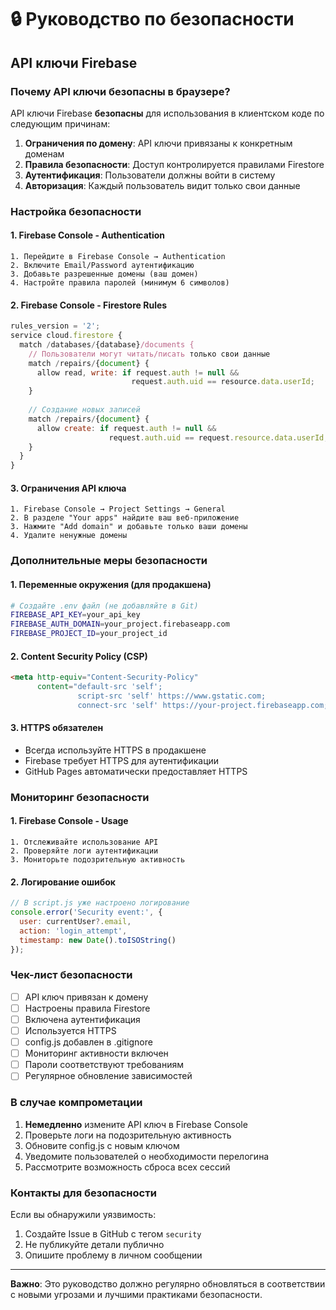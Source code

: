 # 🔒 Руководство по безопасности

## API ключи Firebase

### Почему API ключи безопасны в браузере?

API ключи Firebase **безопасны** для использования в клиентском коде по следующим причинам:

1. **Ограничения по домену**: API ключи привязаны к конкретным доменам
2. **Правила безопасности**: Доступ контролируется правилами Firestore
3. **Аутентификация**: Пользователи должны войти в систему
4. **Авторизация**: Каждый пользователь видит только свои данные

### Настройка безопасности

#### 1. Firebase Console - Authentication
```
1. Перейдите в Firebase Console → Authentication
2. Включите Email/Password аутентификацию
3. Добавьте разрешенные домены (ваш домен)
4. Настройте правила паролей (минимум 6 символов)
```

#### 2. Firebase Console - Firestore Rules
```javascript
rules_version = '2';
service cloud.firestore {
  match /databases/{database}/documents {
    // Пользователи могут читать/писать только свои данные
    match /repairs/{document} {
      allow read, write: if request.auth != null && 
                           request.auth.uid == resource.data.userId;
    }
    
    // Создание новых записей
    match /repairs/{document} {
      allow create: if request.auth != null && 
                      request.auth.uid == request.resource.data.userId;
    }
  }
}
```

#### 3. Ограничения API ключа
```
1. Firebase Console → Project Settings → General
2. В разделе "Your apps" найдите ваш веб-приложение
3. Нажмите "Add domain" и добавьте только ваши домены
4. Удалите ненужные домены
```

### Дополнительные меры безопасности

#### 1. Переменные окружения (для продакшена)
```bash
# Создайте .env файл (не добавляйте в Git)
FIREBASE_API_KEY=your_api_key
FIREBASE_AUTH_DOMAIN=your_project.firebaseapp.com
FIREBASE_PROJECT_ID=your_project_id
```

#### 2. Content Security Policy (CSP)
```html
<meta http-equiv="Content-Security-Policy" 
      content="default-src 'self'; 
               script-src 'self' https://www.gstatic.com; 
               connect-src 'self' https://your-project.firebaseapp.com;">
```

#### 3. HTTPS обязателен
- Всегда используйте HTTPS в продакшене
- Firebase требует HTTPS для аутентификации
- GitHub Pages автоматически предоставляет HTTPS

### Мониторинг безопасности

#### 1. Firebase Console - Usage
```
1. Отслеживайте использование API
2. Проверяйте логи аутентификации
3. Мониторьте подозрительную активность
```

#### 2. Логирование ошибок
```javascript
// В script.js уже настроено логирование
console.error('Security event:', {
  user: currentUser?.email,
  action: 'login_attempt',
  timestamp: new Date().toISOString()
});
```

### Чек-лист безопасности

- [ ] API ключ привязан к домену
- [ ] Настроены правила Firestore
- [ ] Включена аутентификация
- [ ] Используется HTTPS
- [ ] config.js добавлен в .gitignore
- [ ] Мониторинг активности включен
- [ ] Пароли соответствуют требованиям
- [ ] Регулярное обновление зависимостей

### В случае компрометации

1. **Немедленно** измените API ключ в Firebase Console
2. Проверьте логи на подозрительную активность
3. Обновите config.js с новым ключом
4. Уведомите пользователей о необходимости перелогина
5. Рассмотрите возможность сброса всех сессий

### Контакты для безопасности

Если вы обнаружили уязвимость:
1. Создайте Issue в GitHub с тегом `security`
2. Не публикуйте детали публично
3. Опишите проблему в личном сообщении

---

**Важно**: Это руководство должно регулярно обновляться в соответствии с новыми угрозами и лучшими практиками безопасности. 